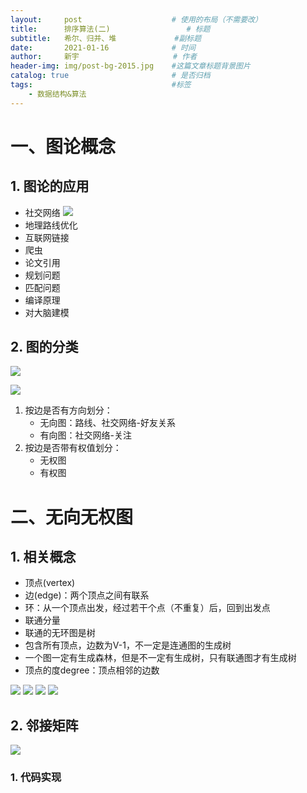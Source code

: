 ```yaml
---
layout:     post                    # 使用的布局（不需要改）
title:      排序算法(二)    				# 标题 
subtitle:   希尔、归并、堆		 		#副标题
date:       2021-01-16              # 时间
author:     新宇                     # 作者
header-img: img/post-bg-2015.jpg    #这篇文章标题背景图片
catalog: true                       # 是否归档
tags:                               #标签
    - 数据结构&算法
---
```


# 一、图论概念
## 1. 图论的应用
- 社交网络
	![](https://tva1.sinaimg.cn/large/008eGmZEly1gmtfdg45z7j30nx0c4mzm.jpg)
- 地理路线优化
- 互联网链接 
- 爬虫
- 论文引用
- 规划问题
- 匹配问题
- 编译原理
- 对大脑建模

## 2. 图的分类
![](https://tva1.sinaimg.cn/large/008eGmZEly1gmtfng8gdzj30t407zta8.jpg)

![](https://tva1.sinaimg.cn/large/008eGmZEly1gmtgnrw8gsj30i406fjrw.jpg)

1. 按边是否有方向划分：
	- 无向图：路线、社交网络-好友关系
	- 有向图：社交网络-关注
2. 按边是否带有权值划分：
	- 无权图
	- 有权图

# 二、无向无权图
## 1. 相关概念
- 顶点(vertex)
- 边(edge)：两个顶点之间有联系
- 环：从一个顶点出发，经过若干个点（不重复）后，回到出发点
- 联通分量
- 联通的无环图是树
- 包含所有顶点，边数为V-1，不一定是连通图的生成树
- 一个图一定有生成森林，但是不一定有生成树，只有联通图才有生成树
- 顶点的度degree：顶点相邻的边数

![](https://tva1.sinaimg.cn/large/008eGmZEly1gmtgs5giusj30ot0amq4n.jpg)
![](https://tva1.sinaimg.cn/large/008eGmZEly1gmtguyb0y8j30ru0bqjth.jpg)
![](https://tva1.sinaimg.cn/large/008eGmZEly1gmtgx2bhf7j30sx0bpq5y.jpg) 
![](https://tva1.sinaimg.cn/large/008eGmZEly1gmth1kqkv6j30s00b6acu.jpg)

## 2. 邻接矩阵
![](https://tva1.sinaimg.cn/large/008eGmZEly1gmthelhoo5j30r40cp0vu.jpg)

### 1. 代码实现
```python

```

## 



